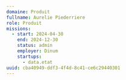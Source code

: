 ```yaml
---
domaine: Produit
fullname: Aurelie Piederriere
role: Produit
missions:
  - start: 2024-04-30
    end: 2024-12-30
    status: admin
    employer: Dinum
    startups:
      - data.etat
uuid: cba40949-ddf3-4f4d-8c41-ce6c29440301
---
```

